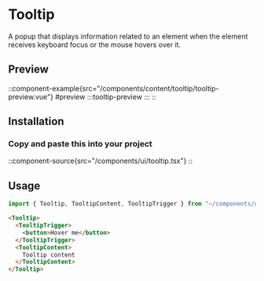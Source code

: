 # Tooltip
A popup that displays information related to an element when the element receives keyboard focus or the mouse hovers over it.

## Preview
::component-example{src="/components/content/tooltip/tooltip-preview.vue"}
#preview
  :::tooltip-preview
  :::
::
 

## Installation
### Copy and paste this into your project
::component-source{src="/components/ui/tooltip.tsx"}
::

## Usage
```ts
import { Tooltip, TooltipContent, TooltipTrigger } from "~/components/ui/tooltip";
```

```html
<Tooltip>
  <TooltipTrigger>
    <button>Hover me</button>
  </TooltipTrigger>
  <TooltipContent>
    Tooltip content
  </TooltipContent>
</Tooltip>
```